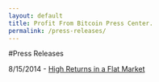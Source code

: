 ```yaml
---
layout: default
title: Profit From Bitcoin Press Center.
permalink: /press-releases/
---
```


#Press Releases

8/15/2014 - [High Returns in a Flat Market](high-returns-in-a-flat-market.pdf)